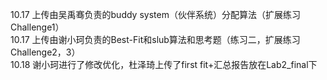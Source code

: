 10.17 上传由吴禹骞负责的buddy system（伙伴系统）分配算法（扩展练习Challenge1）  
10.17 上传由谢小珂负责的Best-Fit和slub算法和思考题（练习二，扩展练习Challenge2，3）  
10.18 谢小珂进行了修改优化，杜泽琦上传了first fit+汇总报告放在Lab2_final下
